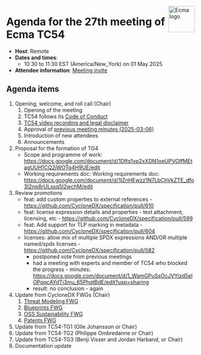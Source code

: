 <img src="https://tc54.org/images/ecma.svg" align="right" height="70" alt="Ecma logo" /> <!-- markdownlint-disable-line MD041 -->

# Agenda for the 27th meeting of Ecma TC54

- **Host**: Remote
- **Dates and times**:
    - 10:30 to 11:30 EST (America/New\_York) on 01 May 2025
- **Attendee information**: [Meeting invite](https://calendar.google.com/calendar/event?action=TEMPLATE&tmeid=MW43ZjdoZmF2cW11MXZzM2Y5ZHNobmt0cjhfMjAyMzEyMTRUMTUzMDAwWiBjXzg4NGRlY2RlNWExNTI5MDJiYjUxYTYyZjg5NTUwZDBmMzc0ODQ4NDUzNGYwOGM2Mzc5MmYyZTY1NGYyYTdlYmNAZw&tmsrc=c_884decde5a152902bb51a62f89550d0f3748484534f08c63792f2e654f2a7ebc%40group.calendar.google.com&scp=ALL)


## Agenda items

1. Opening, welcome, and roll call (Chair)
    1. Opening of the meeting
    1. TC54 follows its [Code of Conduct](../CODE_OF_CONDUCT.md)
    1. [TC54 video recording and legal disclaimer](../VIDEO_RECORDING_AND_LEGAL_DISCLAIMER.md)
    1. Approval of [previous meeting minutes (2025-03-06)](2025-04-03-minutes.md)
    1. Introduction of new attendees
    1. Announcements
1. Proposal for the formation of TG4
   * Scope and programme of work: https://docs.google.com/document/d/1Dlfq1vp2xXDN1oeUPVGffMEtagUUH1CQ2jWOTg4H9UE/edit
   * Working requirements doc: Working requirements doc: https://docs.google.com/document/d/1IZnHEwzz1N7LbChVkZTE_dfo3I2np8rULssq5I2wchM/edit
1. Review promotions
   * feat: add custom properties to external references - <https://github.com/CycloneDX/specification/pull/610>
   * feat: license expression details and properties - text attachment, licensing, etc - <https://github.com/CycloneDX/specification/pull/599>
   * feat: Add support for TLP marking in metadata - <https://github.com/CycloneDX/specification/pull/604>
   * licenses: allow mix of multiple SPDX expressions AND/OR multiple named/spdx licenses - <https://github.com/CycloneDX/specification/pull/582>
     * postponed vote from previous meetings
     * had a meeting with experts and member of TC54 who blocked the progress - minutes: <https://docs.google.com/document/d/1_WamGPuSsOcJVYizd5eIOPqqcAYdTj3mu_65PhqtBdE/edit?usp=sharing>
     * result: no conclusion - again
1. Update from CycloneDX FWGs (Chair)
    1. [Threat Modeling FWG](https://docs.google.com/document/d/1gwfk0GHafuUE06GRc31kkQ-NTB2w8ZatYGKUm7Ah-5Q/edit)
    1. [Blueprints FWG](https://docs.google.com/document/d/1IDIFD6AREiuTcFB4NeFljwoxLF2x_Ioa7MHyyNLHGUo/edit)
    1. [OSS Sustainability FWG](https://docs.google.com/document/d/1IZnHEwzz1N7LbChVkZTE_dfo3I2np8rULssq5I2wchM/edit)
    1. [Patents FWG](https://docs.google.com/document/d/1b9OS8ZWsFDcA0yEh5jJNtbkuLzipCJPFeijsmsQ7oHw/edit)
1. Update from TC54-TG1 (Olle Johansson or Chair)
1. Update from TC54-TG2 (Philippe Ombredanne or Chair)
1. Update from TC54-TG3 (Benji Visser and Jordan Harband, or Chair)
1. Documentation update
